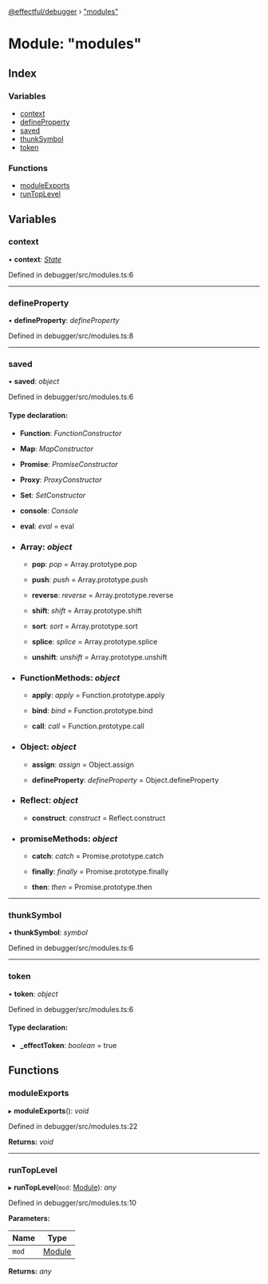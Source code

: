 [@effectful/debugger](../README.md) › ["modules"](_modules_.md)

# Module: "modules"

## Index

### Variables

* [context](_modules_.md#context)
* [defineProperty](_modules_.md#defineproperty)
* [saved](_modules_.md#saved)
* [thunkSymbol](_modules_.md#thunksymbol)
* [token](_modules_.md#token)

### Functions

* [moduleExports](_modules_.md#moduleexports)
* [runTopLevel](_modules_.md#runtoplevel)

## Variables

###  context

• **context**: *[State](../interfaces/_state_.state.md)*

Defined in debugger/src/modules.ts:6

___

###  defineProperty

• **defineProperty**: *defineProperty*

Defined in debugger/src/modules.ts:8

___

###  saved

• **saved**: *object*

Defined in debugger/src/modules.ts:6

#### Type declaration:

* **Function**: *FunctionConstructor*

* **Map**: *MapConstructor*

* **Promise**: *PromiseConstructor*

* **Proxy**: *ProxyConstructor*

* **Set**: *SetConstructor*

* **console**: *Console*

* **eval**: *eval* = eval

* ### **Array**: *object*

  * **pop**: *pop* = Array.prototype.pop

  * **push**: *push* = Array.prototype.push

  * **reverse**: *reverse* = Array.prototype.reverse

  * **shift**: *shift* = Array.prototype.shift

  * **sort**: *sort* = Array.prototype.sort

  * **splice**: *splice* = Array.prototype.splice

  * **unshift**: *unshift* = Array.prototype.unshift

* ### **FunctionMethods**: *object*

  * **apply**: *apply* = Function.prototype.apply

  * **bind**: *bind* = Function.prototype.bind

  * **call**: *call* = Function.prototype.call

* ### **Object**: *object*

  * **assign**: *assign* = Object.assign

  * **defineProperty**: *defineProperty* = Object.defineProperty

* ### **Reflect**: *object*

  * **construct**: *construct* = Reflect.construct

* ### **promiseMethods**: *object*

  * **catch**: *catch* = Promise.prototype.catch

  * **finally**: *finally* = Promise.prototype.finally

  * **then**: *then* = Promise.prototype.then

___

###  thunkSymbol

• **thunkSymbol**: *symbol*

Defined in debugger/src/modules.ts:6

___

###  token

• **token**: *object*

Defined in debugger/src/modules.ts:6

#### Type declaration:

* **_effectToken**: *boolean* = true

## Functions

###  moduleExports

▸ **moduleExports**(): *void*

Defined in debugger/src/modules.ts:22

**Returns:** *void*

___

###  runTopLevel

▸ **runTopLevel**(`mod`: [Module](../interfaces/_state_.module.md)): *any*

Defined in debugger/src/modules.ts:10

**Parameters:**

Name | Type |
------ | ------ |
`mod` | [Module](../interfaces/_state_.module.md) |

**Returns:** *any*
